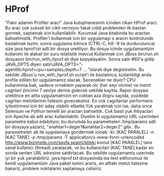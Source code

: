 # HProf

"Fakir adamin Profiler araci" Java kutuphanesinin icinden cikan HProf
araci. Bu arac cok sukseli bir cikti vermiyor fakat ciddi problemleri
ilk bastan gormek, saptamak icin kullanilabilir. Kurumsal Java
kitabinda bu aractan bahsetmistik. Profiler'i kullanmak icin bir
uygulamayi o aracin kontrolunde baslatmak lazim; sonra uygulama
bitince (CTRL-C, kill -9 ile durdurulunca) size java.hprof.txt adli
bir dosya uretiliyor. Bu dosya icinde uygulamamizin kullanimi ile
alakali bir suru istatistik mevcut.Kullanmak icin JBoss bin/run.sh
dosyasini bin/run_with_hprof.sh diye kopyalayalim. Sonra satir #60'a
gidip JAVA_OPTS diyen
satiriJAVA_OPTS="-agentlib:hprof=cpu=samples,depth=7 ... "olarak diye
degistirelim. Bu sekilde JBoss'u run_with_hprof.sh script'i ile
baslatinca, kullanildigi anda profile edilen bir uygulamamiz
olacak. Secenekler ne diyor? CPU kullanimina bak, sadece orneklem
yaparak olc (her seyi olcme) ve metot cagrilari zincirini 7 seviye
derine gidecek sekilde kayitla. Rapor dosyasi uretilince en altta
uygulamamizin en coktan aza dogru sayida, yuzdede cagrilan
metotlarinin listesini goreceksiniz. En cok cagrilanlar performans
iyilestirmesi icin bir aday olabilir elbette.Yuk yaratmak icin ise,
daha once Selenium ve Python temelli bir aractan bahsettik. Cok basit
yuk ihtiyaclari icin Apache ab adli arac kullanilabilir. Diyelim ki
uygulamamiz URL uzerinden parametre kabul edebiliyor, bu durumda bu
parametreleri /tmp/params adli bir dosyaya yazariz,
"anahtar1=deger1&anahtar2=deger2" gibi.. Bu parametreleri ab ile
uygulamaya gondermek icinab -kc [KAC PARALEL] -n [KAC TANE] -p
/tmp/params -T application/x-www-form-urlencoded
http://www.bizimsite.com/sayfa.seamUstteki komut [KAC PARALEL] tane
sanal kullanici (thread) yaratacak, ve bu kullanicilari [KAC TANE]
kadar en sonda verilen URL adresine saldirtacak. Bu sekilde
uygulamamiz uzerinde iyi bir yuk yaratabiliriz. java.hprof.txt
dosyasinda ise text editorumuz ile kendi uygulamamizin Java paket
ismini arariz, en alttaki metot listesine bakariz, problem noktalarini
saptamaya calisiriz.





